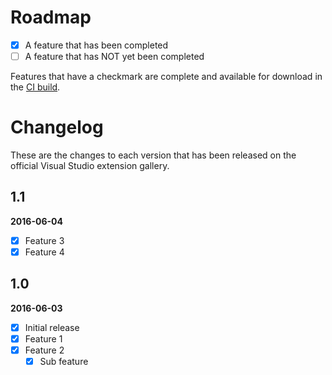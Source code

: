 # Roadmap

- [x] A feature that has been completed
- [ ] A feature that has NOT yet been completed

Features that have a checkmark are complete and available for
download in the
[CI build](http://vsixgallery.com/extension/37225c91-f1f2-478c-a18e-18971404bbba/).

# Changelog

These are the changes to each version that has been released
on the official Visual Studio extension gallery.

## 1.1

**2016-06-04**

- [x] Feature 3
- [x] Feature 4

## 1.0

**2016-06-03**

- [x] Initial release
- [x] Feature 1
- [x] Feature 2
  - [x] Sub feature